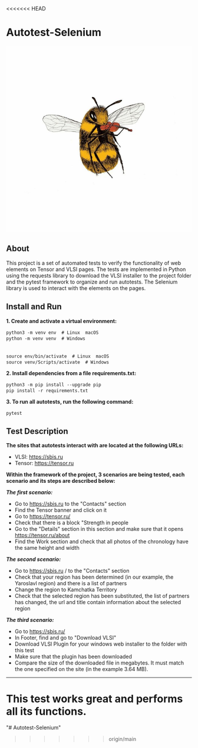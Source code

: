 <<<<<<< HEAD
# Autotest-Selenium

<p align="center">
  <img src=".images/bees_for_git.png" alt="Telegram Admin Bot Logo">
</p>

## About
This project is a set of automated tests to verify the functionality of web elements on Tensor and VLSI pages. The tests are implemented in Python using the requests library to download the VLSI installer to the project folder and the pytest framework to organize and run autotests. The Selenium library is used to interact with the elements on the pages.
## Install and Run
**1. Create and activate a virtual environment:**
   
    python3 -m venv env  # Linux  macOS
    python -m venv venv  # Windows


    source env/bin/activate  # Linux  macOS
    source venv/Scripts/activate  # Windows
   
**2. Install dependencies from a file requirements.txt:**

    python3 -m pip install --upgrade pip 
    pip install -r requirements.txt

**3. To run all autotests, run the following command:**
   
    pytest
   

## Test Description
**The sites that autotests interact with are located at the following URLs:**
- VLSI: https://sbis.ru 
- Tensor: https://tensor.ru 

**Within the framework of the project, 3 scenarios are being tested, each scenario and its steps are described below:**

_**The first scenario:**_

- Go to https://sbis.ru to the "Contacts" section
- Find the Tensor banner and click on it
- Go to https://tensor.ru/
- Check that there is a block "Strength in people
- Go to the "Details" section in this section and make sure that it opens https://tensor.ru/about 
- Find the Work section and check that all photos of the chronology have the same height and width

_**The second scenario:**_

- Go to https://sbis.ru / to the "Contacts" section 
- Check that your region has been determined (in our example, the Yaroslavl region) and there is a list of partners
- Change the region to Kamchatka Territory
- Check that the selected region has been substituted, the list of partners has changed, the url and title contain information about the selected region

_**The third scenario:**_

- Go to https://sbis.ru/ 
- In Footer, find and go to "Download VLSI"
- Download VLSI Plugin for your windows web installer to the folder with this test
- Make sure that the plugin has been downloaded 
- Compare the size of the downloaded file in megabytes. It must match the one specified on the site (in the example 3.64 MB).

---
This test works great and performs all its functions.
=======
"# Autotest-Selenium" 
>>>>>>> origin/main
